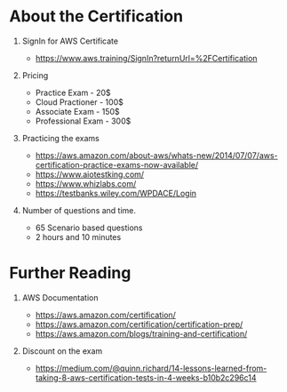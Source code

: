 # About the Certification

1. SignIn for AWS Certificate
    - https://www.aws.training/SignIn?returnUrl=%2FCertification

2. Pricing
    - Practice Exam - 20$
    - Cloud Practioner - 100$
    - Associate Exam - 150$
    - Professional Exam - 300$

1. Practicing the exams
    - https://aws.amazon.com/about-aws/whats-new/2014/07/07/aws-certification-practice-exams-now-available/
    - https://www.aiotestking.com/
    - https://www.whizlabs.com/
    - https://testbanks.wiley.com/WPDACE/Login

1. Number of questions and time.
    - 65 Scenario based questions
    - 2 hours and 10 minutes

# Further Reading

1. AWS Documentation
    - https://aws.amazon.com/certification/
    - https://aws.amazon.com/certification/certification-prep/
    - https://aws.amazon.com/blogs/training-and-certification/

1. Discount on the exam
    - https://medium.com/@quinn.richard/14-lessons-learned-from-taking-8-aws-certification-tests-in-4-weeks-b10b2c296c14